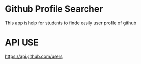# Github Profile Searcher
This app is help for students to finde easily user profile of github

# API USE
 https://api.github.com/users
 
<!-- https://api.github.com/users/repos

 <img width="673" alt="gp1" src="https://user-images.githubusercontent.com/55138445/187054846-3d440378-cd85-41b5-937d-f58bd29de9a9.png">
 
<img width="641" alt="gp2" src="https://user-images.githubusercontent.com/55138445/187054851-857c7197-d1c4-461a-b931-78a5dd9fe84b.png">

<img width="607" alt="gp3" src="https://user-images.githubusercontent.com/55138445/187054852-b82c8b6e-2c0b-44fc-948e-a74bef2a541a.png">

<img width="608" alt="gp4" src="https://user-images.githubusercontent.com/55138445/187054854-4b41dc90-8a16-411b-aa47-75daa5555aa8.png">

<img width="593" alt="gp5" src="https://user-images.githubusercontent.com/55138445/187054855-356bbbe4-0136-46f9-bafb-98ab90a82226.png"> -->
